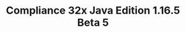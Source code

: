 ---
title: Compliance 32x Java Edition 1.16.5 Beta 5
permalink: /article/compliance32x/1.16.5/B5
comments: true
comments-id: 1.16.5-32x-Beta-5
header-img: article/compliance32x/1.16.5-B5.jpg

long_text: Thanks to our awesome community, today we're presenting yet another beta of our pack, consisting mainly of miscellaneous fixes, but also valuable additions such as the moon, rain, snow and held maps. The full release is ever so slightly closer – stay tuned for more updates!

main_changelog: data/changelog

download:
  - Beta 5 - 1.16.5:
    - https://github.com/Compliance-Resource-Pack/Resource-Pack-32x/releases/download/beta-5/Compliance-32x-Java-Beta-5.zip

---